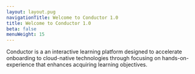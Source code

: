 ```yaml
---
layout: layout.pug
navigationTitle: Welcome to Conductor 1.0
title: Welcome to Conductor 1.0
beta: false
menuWeight: 15
---
```


Conductor is a an interactive learning platform designed to accelerate onboarding to cloud-native technologies through focusing on hands-on-experience that enhances acquiring  learning objectives.